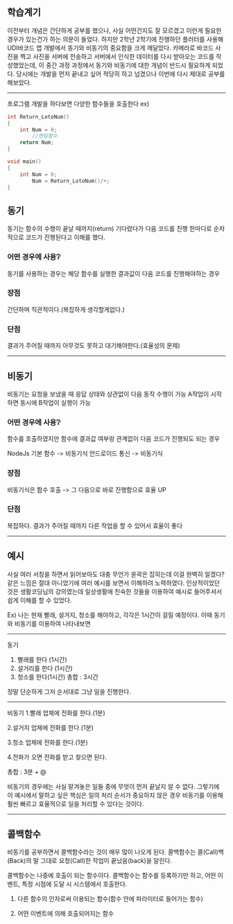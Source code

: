 ## 학습계기
이전부터 개념은 간단하게 공부를 했으나, 사실 어떤건지도 잘 모르겠고 이런게 필요한 경우가 있는건가 하는 의문이 들었다. 하지만 2학년 2학기에 진행하던 플러터를 사용해 UDI바코드 앱 개발에서 동기와 비동기의 중요함을 크게 깨달았다. 카메라로 바코드 사진을 찍고 사진을 서버에 전송하고 서버에서 인식한 데이터를 다시 받아오는 코드를 작성했었는데, 이 중간 과정 과정에서 동기와 비동기에 대한 개념이 반드시 필요하게 되었다. 당시에는 개발을 먼저 끝내고 싶어 적당히 하고 넘겼으나 이번에 다시 제대로 공부를 해보았다.

___

프로그램 개발을 하다보면 다양한 함수들을 호출한다
ex) 
```c
int Return_LotoNum()
{
	int Num = 0;
    	//랜덤함수
	return Num;
}

void main()
{
	int Num = 0;
    	Num = Return_LotoNum()/+;
}
```
## 동기
동기는 함수의 수행이 끝날 때까지(return) 기다렸다가 다음 코드를 진행
한마디로 순차적으로 코드가 진행된다고 이해를 했다.

### 어떤 경우에 사용❔
동기를 사용하는 경우는 해당 함수를 실행한 결과값이 다음 코드를 진행해야하는 경우

### 장점
간단하며 직관적이다.(복잡하게 생각할게없다.)

### 단점
결과가 주어질 때까지 아무것도 못하고 대기해야한다.(효율성의 문제)


___

## 비동기
비동기는 요청을 보냈을 때 응답 상태와 상관없이 다음 동작 수행이 가능
A작업이 시작하면 동시에 B작업이 실행이 가능

### 어떤 경우에 사용❔
함수를 호출하였지만 함수에 결과값 여부랑 관계없이 다음 코드가 진행되도 되는 경우

NodeJs 기본 함수 -> 비동기식
안드로이드 통신 -> 비동기식

### 장점
비동기식은 함수 호출 -> 그 다음으로 바로 진행함으로 효율 UP

### 단점
복잡하다.
결과가 주어질 때까지 다른 작업을 할 수 있어서 효율이 좋다

___
## 예시
사실 여러 서칭을 하면서 읽어보아도 대충 무언가 윤곽은 잡히는데 이걸 완벽히 알겠다? 같은 느낌은 절대 아니었기에 여러 예시를 보면서 이해하려 노력하였다. 인상적이었던 것은 생활코딩님의 강의였는데 일상생활에 친숙한 것들을 이용하여 예시로 들어주셔서 쉽게 이해를 할 수 있었다.


Ex) 나는 현재 빨래, 설거지, 청소를 해야하고, 각각은 1시간이 걸릴 예정이다. 이때 동기와 비동기를 이용하여 나타내보면
___

동기
1. 빨래를 한다 (1시간)
2. 설거리를 한다 (1시간)
3. 청소를 한다(1시간)
총합 : 3시간

정말 단순하게 그저 순서대로 그냥 일을 진행한다. 
___

비동기
1.빨래 업체에 전화를 한다.(1분)

2.설거지 업체에 전화를 한다.(1분)

3.청소 업체에 전화를 한다.(1분)

4.전화가 오면 전화를 받고 찾으면 된다.

총합 : 3분 + @

비동기의 경우에는 사실 맡겨놓은 일들 중에 무엇이 먼저 끝날지 알 수 없다. 그렇기에 이 예시에서 말하고 싶은 핵심은 일의 처리 순서가 중요하지 않은 경우 비동기를 이용해 훨씬 빠르고 효율적으로 일을 처리할 수 있다는 것이다.
___

## 콜백함수
비동기를 공부하면서 콜백함수라는 것이 매우 많이 나오게 된다.
콜백함수는 콜(Call)백(Back)의 말 그대로 요청(Call)한 작업이 끝났음(back)을 알린다.

콜백함수는 나중에 호출이 되는 함수이다.
콜백함수는 함수를 등록하기만 하고, 어떤 이벤트, 특정 시점에 도달 시 시스템에서 호출한다.

1. 다른 함수의 인자로써 이용되는 함수(함수 안에 파라미터로 들어가는 함수)

2. 어떤 이벤트에 의해 호출되어지는 함수



